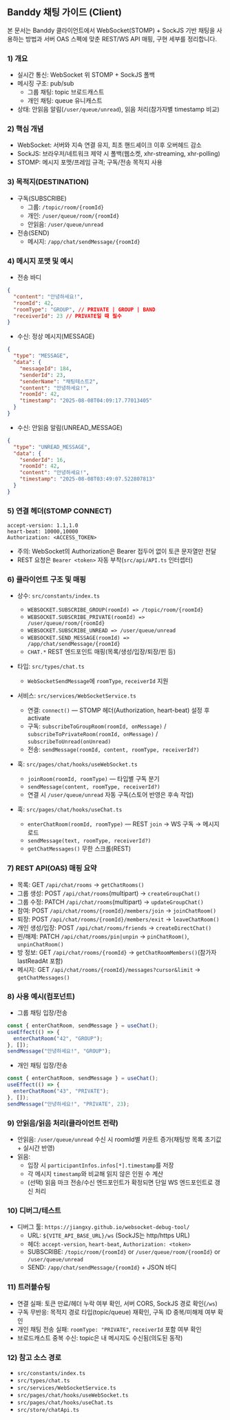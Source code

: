 ## Banddy 채팅 가이드 (Client)

본 문서는 Banddy 클라이언트에서 WebSocket(STOMP) + SockJS 기반 채팅을 사용하는 방법과 서버 OAS 스펙에 맞춘 REST/WS API 매핑, 구현 세부를 정리합니다.

### 1) 개요

- 실시간 통신: WebSocket 위 STOMP + SockJS 폴백
- 메시징 구조: pub/sub
  - 그룹 채팅: topic 브로드캐스트
  - 개인 채팅: queue 유니캐스트
- 상태: 안읽음 알림(`/user/queue/unread`), 읽음 처리(참가자별 timestamp 비교)

### 2) 핵심 개념

- WebSocket: 서버와 지속 연결 유지, 최초 핸드셰이크 이후 오버헤드 감소
- SockJS: 브라우저/네트워크 제약 시 폴백(웹소켓, xhr-streaming, xhr-polling)
- STOMP: 메시지 포맷/프레임 규격; 구독/전송 목적지 사용

### 3) 목적지(DESTINATION)

- 구독(SUBSCRIBE)
  - 그룹: `/topic/room/{roomId}`
  - 개인: `/user/queue/room/{roomId}`
  - 안읽음: `/user/queue/unread`
- 전송(SEND)
  - 메시지: `/app/chat/sendMessage/{roomId}`

### 4) 메시지 포맷 및 예시

- 전송 바디

```json
{
  "content": "안녕하세요!",
  "roomId": 42,
  "roomType": "GROUP", // PRIVATE | GROUP | BAND
  "receiverId": 23 // PRIVATE일 때 필수
}
```

- 수신: 정상 메시지(MESSAGE)

```json
{
  "type": "MESSAGE",
  "data": {
    "messageId": 184,
    "senderId": 23,
    "senderName": "채팅테스트2",
    "content": "안녕하세요!",
    "roomId": 42,
    "timestamp": "2025-08-08T04:09:17.77013405"
  }
}
```

- 수신: 안읽음 알림(UNREAD_MESSAGE)

```json
{
  "type": "UNREAD_MESSAGE",
  "data": {
    "senderId": 16,
    "roomId": 42,
    "content": "안녕하세요!",
    "timestamp": "2025-08-08T03:49:07.522807813"
  }
}
```

### 5) 연결 헤더(STOMP CONNECT)

```text
accept-version: 1.1,1.0
heart-beat: 10000,10000
Authorization: <ACCESS_TOKEN>
```

- 주의: WebSocket의 Authorization은 Bearer 접두어 없이 토큰 문자열만 전달
- REST 요청은 `Bearer <token>` 자동 부착(`src/api/API.ts` 인터셉터)

### 6) 클라이언트 구조 및 매핑

- 상수: `src/constants/index.ts`

  - `WEBSOCKET.SUBSCRIBE_GROUP(roomId) => /topic/room/{roomId}`
  - `WEBSOCKET.SUBSCRIBE_PRIVATE(roomId) => /user/queue/room/{roomId}`
  - `WEBSOCKET.SUBSCRIBE_UNREAD => /user/queue/unread`
  - `WEBSOCKET.SEND_MESSAGE(roomId) => /app/chat/sendMessage/{roomId}`
  - `CHAT.*` REST 엔드포인트 매핑(목록/생성/입장/퇴장/핀 등)

- 타입: `src/types/chat.ts`

  - `WebSocketSendMessage`에 `roomType`, `receiverId` 지원

- 서비스: `src/services/WebSocketService.ts`

  - 연결: `connect()` — STOMP 헤더(Authorization, heart-beat) 설정 후 activate
  - 구독: `subscribeToGroupRoom(roomId, onMessage)` / `subscribeToPrivateRoom(roomId, onMessage)` / `subscribeToUnread(onUnread)`
  - 전송: `sendMessage(roomId, content, roomType, receiverId?)`

- 훅: `src/pages/chat/hooks/useWebSocket.ts`

  - `joinRoom(roomId, roomType)` — 타입별 구독 분기
  - `sendMessage(content, roomType, receiverId?)`
  - 연결 시 `/user/queue/unread` 자동 구독(스토어 반영은 후속 작업)

- 훅: `src/pages/chat/hooks/useChat.ts`
  - `enterChatRoom(roomId, roomType)` — REST `join` → WS 구독 → 메시지 로드
  - `sendMessage(text, roomType, receiverId?)`
  - `getChatMessages()` 무한 스크롤(REST)

### 7) REST API(OAS) 매핑 요약

- 목록: GET `/api/chat/rooms` → `getChatRooms()`
- 그룹 생성: POST `/api/chat/rooms`(multipart) → `createGroupChat()`
- 그룹 수정: PATCH `/api/chat/rooms`(multipart) → `updateGroupChat()`
- 참여: POST `/api/chat/rooms/{roomId}/members/join` → `joinChatRoom()`
- 퇴장: POST `/api/chat/rooms/{roomId}/members/exit` → `leaveChatRoom()`
- 개인 생성/입장: POST `/api/chat/rooms/friends` → `createDirectChat()`
- 핀/해제: PATCH `/api/chat/rooms/pin|unpin` → `pinChatRoom()`, `unpinChatRoom()`
- 방 정보: GET `/api/chat/rooms/{roomId}` → `getChatRoomMembers()`(참가자 lastReadAt 포함)
- 메시지: GET `/api/chat/rooms/{roomId}/messages?cursor&limit` → `getChatMessages()`

### 8) 사용 예시(컴포넌트)

- 그룹 채팅 입장/전송

```ts
const { enterChatRoom, sendMessage } = useChat();
useEffect(() => {
  enterChatRoom("42", "GROUP");
}, []);
sendMessage("안녕하세요!", "GROUP");
```

- 개인 채팅 입장/전송

```ts
const { enterChatRoom, sendMessage } = useChat();
useEffect(() => {
  enterChatRoom("43", "PRIVATE");
}, []);
sendMessage("안녕하세요!", "PRIVATE", 23);
```

### 9) 안읽음/읽음 처리(클라이언트 전략)

- 안읽음: `/user/queue/unread` 수신 시 roomId별 카운트 증가(채팅방 목록 초기값 + 실시간 반영)
- 읽음:
  - 입장 시 `participantInfos.infos[*].timestamp`를 저장
  - 각 메시지 `timestamp`와 비교해 읽지 않은 인원 수 계산
  - (선택) 읽음 마크 전송/수신 엔드포인트가 확정되면 단일 WS 엔드포인트로 갱신 처리

### 10) 디버그/테스트

- 디버그 툴: `https://jiangxy.github.io/websocket-debug-tool/`
  - URL: `${VITE_API_BASE_URL}/ws` (SockJS는 http/https URL)
  - 헤더: `accept-version`, `heart-beat`, `Authorization: <token>`
  - SUBSCRIBE: `/topic/room/{roomId}` or `/user/queue/room/{roomId}` or `/user/queue/unread`
  - SEND: `/app/chat/sendMessage/{roomId}` + JSON 바디

### 11) 트러블슈팅

- 연결 실패: 토큰 만료/헤더 누락 여부 확인, 서버 CORS, SockJS 경로 확인(`/ws`)
- 구독 무반응: 목적지 경로 타입(topic/queue) 재확인, 구독 ID 중복/미해제 여부 확인
- 개인 채팅 전송 실패: `roomType: "PRIVATE"`, `receiverId` 포함 여부 확인
- 브로드캐스트 중복 수신: topic은 내 메시지도 수신됨(의도된 동작)

### 12) 참고 소스 경로

- `src/constants/index.ts`
- `src/types/chat.ts`
- `src/services/WebSocketService.ts`
- `src/pages/chat/hooks/useWebSocket.ts`
- `src/pages/chat/hooks/useChat.ts`
- `src/store/chatApi.ts`
